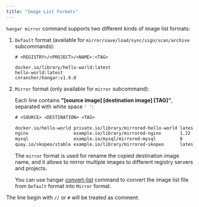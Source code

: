 ```yaml
---
title: "Image List Formats"
---
```


`hangar mirror` command supports two different kinds of image list formats:

1. `Default` format (available for `mirror/save/load/sync/sign/scan/archive` subcommands):

    ```text title="Default format example"
    # <REGISTRY>/<PROJECT>/<NAME>:<TAG>

    docker.io/library/hello-world:latest
    hello-world:latest
    cnrancher/hangar:v1.9.0
    ```

1. `Mirror` format (only available for `mirror` subcommand):

    Each line contains **"[source image] [destination image] [TAG]"**, separated with white space `' '`:

    ```txt title="Mirror format example"
    # <SOURCE> <DESTINATION> <TAG>

    docker.io/hello-world private.io/library/mirrored-hello-world latest
    nginx                 example.io/library/mirrored-nginx       1.22
    mysql                 example.io/mysql/mirrored-mysql         8
    quay.io/skopeo/stable example.io/library/mirrored-skopeo      latest
    ```

    The `mirror` format is used for rename the copied destination image name,
    and it allows to mirror multiple images to different registry servers and projects.

    You can use hangar [convert-list](/docs/v1.9/advanced/convert-list) command to convert the image list file from `Default` format into `Mirror` format.

The line begin with `//` or `#` will be treated as comment.
